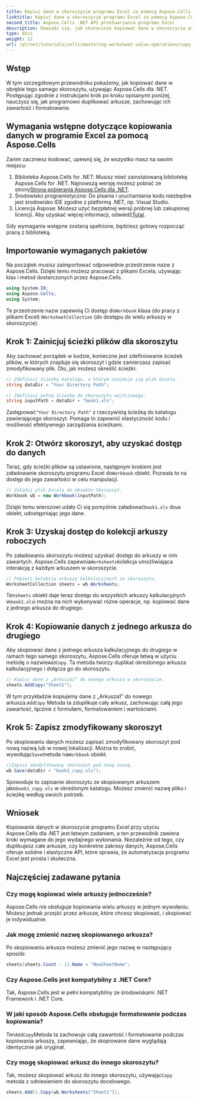 ```yaml
---
title: Kopiuj dane w skoroszycie programu Excel za pomocą Aspose.Cells dla platformy .NET
linktitle: Kopiuj dane w skoroszycie programu Excel za pomocą Aspose.Cells dla platformy .NET
second_title: Aspose.Cells .NET API przetwarzania programu Excel
description: Dowiedz się, jak skutecznie kopiować dane w skoroszycie programu Excel za pomocą Aspose.Cells dla .NET. Postępuj zgodnie z tym przewodnikiem krok po kroku, aby łatwo duplikować arkusze, przesyłać dane i zarządzać plikami programu Excel.
type: docs
weight: 12
url: /pl/net/tutorials/cells/mastering-worksheet-value-operations/copy-data-within-excel-workbook/
---
```

## Wstęp

W tym szczegółowym przewodniku pokażemy, jak kopiować dane w obrębie tego samego skoroszytu, używając Aspose.Cells dla .NET. Postępując zgodnie z instrukcjami krok po kroku opisanymi poniżej, nauczysz się, jak programowo duplikować arkusze, zachowując ich zawartość i formatowanie.

## Wymagania wstępne dotyczące kopiowania danych w programie Excel za pomocą Aspose.Cells

Zanim zaczniesz kodować, upewnij się, że wszystko masz na swoim miejscu:

1. Biblioteka Aspose.Cells for .NET: Musisz mieć zainstalowaną bibliotekę Aspose.Cells for .NET. Najnowszą wersję możesz pobrać ze strony[Strona pobierania Aspose.Cells dla .NET](https://releases.aspose.com/cells/net/).
2. Środowisko programistyczne: Do pisania i uruchamiania kodu niezbędne jest środowisko IDE zgodne z platformą .NET, np. Visual Studio.
3.  Licencja Aspose: Możesz użyć bezpłatnej wersji próbnej lub zakupionej licencji. Aby uzyskać więcej informacji, odwiedź[Tutaj](https://purchase.aspose.com/temporary-license/).

Gdy wymagania wstępne zostaną spełnione, będziesz gotowy rozpocząć pracę z biblioteką.

## Importowanie wymaganych pakietów

Na początek musisz zaimportować odpowiednie przestrzenie nazw z Aspose.Cells. Dzięki temu możesz pracować z plikami Excela, używając klas i metod dostarczonych przez Aspose.Cells.

```csharp
using System.IO;
using Aspose.Cells;
using System;
```

 Te przestrzenie nazw zapewnią Ci dostęp do`Workbook` klasa (do pracy z plikami Excel) i`WorksheetCollection` (do dostępu do wielu arkuszy w skoroszycie).

## Krok 1: Zainicjuj ścieżki plików dla skoroszytu

Aby zachować porządek w kodzie, konieczne jest zdefiniowanie ścieżek plików, w których znajduje się skoroszyt i gdzie zamierzasz zapisać zmodyfikowany plik. Oto, jak możesz określić ścieżki:

```csharp
// Zdefiniuj ścieżkę katalogu, w którym znajduje się plik Excela.
string dataDir = "Your Directory Path";

// Zdefiniuj pełną ścieżkę do skoroszytu wejściowego.
string inputPath = dataDir + "book1.xls";
```

 Zastępować`"Your Directory Path"` z rzeczywistą ścieżką do katalogu zawierającego skoroszyt. Pomaga to zapewnić elastyczność kodu i możliwość efektywnego zarządzania ścieżkami.

## Krok 2: Otwórz skoroszyt, aby uzyskać dostęp do danych

 Teraz, gdy ścieżki plików są ustawione, następnym krokiem jest załadowanie skoroszytu programu Excel do`Workbook` obiekt. Pozwala to na dostęp do jego zawartości w celu manipulacji.

```csharp
// Załaduj plik Excela do obiektu Skoroszyt.
Workbook wb = new Workbook(inputPath);
```

 Dzięki temu wierszowi udało Ci się pomyślnie załadować`book1.xls` do`wb` obiekt, udostępniając jego dane.

## Krok 3: Uzyskaj dostęp do kolekcji arkuszy roboczych

 Po załadowaniu skoroszytu możesz uzyskać dostęp do arkuszy w nim zawartych. Aspose.Cells zapewnia`Worksheets`kolekcja umożliwiająca interakcję z każdym arkuszem w skoroszycie.

```csharp
// Pobierz kolekcję arkuszy kalkulacyjnych ze skoroszytu.
WorksheetCollection sheets = wb.Worksheets;
```

 Ten`sheets` obiekt daje teraz dostęp do wszystkich arkuszy kalkulacyjnych w`book1.xls`i można na nich wykonywać różne operacje, np. kopiować dane z jednego arkusza do drugiego.

## Krok 4: Kopiowanie danych z jednego arkusza do drugiego

 Aby skopiować dane z jednego arkusza kalkulacyjnego do drugiego w ramach tego samego skoroszytu, Aspose.Cells oferuje łatwą w użyciu metodę o nazwie`AddCopy`. Ta metoda tworzy duplikat określonego arkusza kalkulacyjnego i dołącza go do skoroszytu.

```csharp
// Kopiuj dane z „Arkusza1” do nowego arkusza w skoroszycie.
sheets.AddCopy("Sheet1");
```

 W tym przykładzie kopiujemy dane z „Arkusza1” do nowego arkusza.`AddCopy` Metoda ta zduplikuje cały arkusz, zachowując całą jego zawartość, łącznie z formułami, formatowaniem i wartościami.

## Krok 5: Zapisz zmodyfikowany skoroszyt

 Po skopiowaniu danych możesz zapisać zmodyfikowany skoroszyt pod nową nazwą lub w nowej lokalizacji. Można to zrobić, wywołując`Save`metoda na`Workbook` obiekt.

```csharp
//Zapisz zmodyfikowany skoroszyt pod nową nazwą.
wb.Save(dataDir + "book1_copy.xls");
```

 Spowoduje to zapisanie skoroszytu ze skopiowanym arkuszem jako`book1_copy.xls` w określonym katalogu. Możesz zmienić nazwę pliku i ścieżkę według swoich potrzeb.

## Wniosek

Kopiowanie danych w skoroszycie programu Excel przy użyciu Aspose.Cells dla .NET jest łatwym zadaniem, a ten przewodnik zawiera kroki wymagane do jego wydajnego wykonania. Niezależnie od tego, czy duplikujesz całe arkusze, czy konkretne zakresy danych, Aspose.Cells oferuje solidne i elastyczne API, które sprawia, że automatyzacja programu Excel jest prosta i skuteczna.

## Najczęściej zadawane pytania

### Czy mogę kopiować wiele arkuszy jednocześnie?

Aspose.Cells nie obsługuje kopiowania wielu arkuszy w jednym wywołaniu. Możesz jednak przejść przez arkusze, które chcesz skopiować, i skopiować je indywidualnie.

### Jak mogę zmienić nazwę skopiowanego arkusza?

Po skopiowaniu arkusza możesz zmienić jego nazwę w następujący sposób:

```csharp
sheets[sheets.Count - 1].Name = "NewSheetName";
```

### Czy Aspose.Cells jest kompatybilny z .NET Core?

Tak, Aspose.Cells jest w pełni kompatybilny ze środowiskami .NET Framework i .NET Core.

### W jaki sposób Aspose.Cells obsługuje formatowanie podczas kopiowania?

 Ten`AddCopy`Metoda ta zachowuje całą zawartość i formatowanie podczas kopiowania arkuszy, zapewniając, że skopiowane dane wyglądają identycznie jak oryginał.

### Czy mogę skopiować arkusz do innego skoroszytu?

 Tak, możesz skopiować arkusz do innego skoroszytu, używając`Copy` metoda z odniesieniem do skoroszytu docelowego.

```csharp
sheets.Add().Copy(wb.Worksheets["Sheet1"]);
```